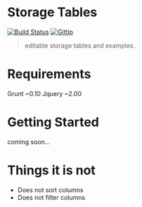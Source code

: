 Storage Tables
=============
[![Build Status](https://travis-ci.org/fassetar/StorageTable.svg?branch=master)](https://travis-ci.org/fassetar/StorageTable)
<a href="https://www.gittip.com/fassetar/"><img src="http://img.shields.io/gittip/fassetar.png" alt="Gittip"></a>

>editable storage tables and examples.

Requirements
=====
Grunt ~0.10
Jquery ~2.00

Getting Started
====
coming soon...

Things it is not
===== 
 - Does not sort columns
 - Does not filter columns
